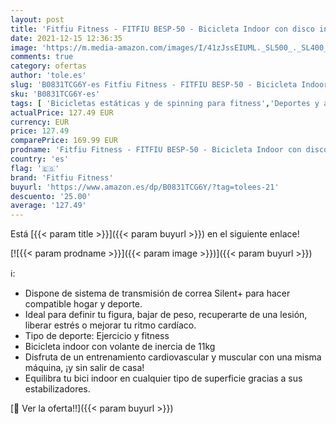 ```yaml
---
layout: post
title: 'Fitfiu Fitness - FITFIU BESP-50 - Bicicleta Indoor con disco inercia 11 kg  múltiples niveles de resistencia  manillar de triatlón  Pulsómetro y pantalla LCD  Bici para casa entrenamiento Cardio y Fitness'
date: 2021-12-15 12:36:35
image: 'https://m.media-amazon.com/images/I/41zJssEIUML._SL500_._SL400_.jpg'
comments: true
category: ofertas
author: 'tole.es'
slug: 'B0831TCG6Y-es Fitfiu Fitness - FITFIU BESP-50 - Bicicleta Indoor con...'
sku: 'B0831TCG6Y-es'
tags: [ 'Bicicletas estáticas y de spinning para fitness','Deportes y aire libre','Fitness y ejercicio','Máquinas de cardio para fitness','bicicleta','fitfiu fitness', ]
actualPrice: 127.49 EUR
currency: EUR
price: 127.49
comparePrice: 169.99 EUR
prodname: 'Fitfiu Fitness - FITFIU BESP-50 - Bicicleta Indoor con disco inercia 11 kg  múltiples niveles de resistencia  manillar de triatlón  Pulsómetro y pantalla LCD  Bici para casa entrenamiento Cardio y Fitness'
country: 'es'
flag: '🇪🇸'
brand: 'Fitfiu Fitness'
buyurl: 'https://www.amazon.es/dp/B0831TCG6Y/?tag=tolees-21'
descuento: '25.00'
average: '127.49'
---
```


Está [{{< param title >}}]({{< param buyurl >}}) en el siguiente enlace!

[![{{< param prodname >}}]({{< param image >}})]({{< param buyurl >}})

ℹ️:

- Dispone de sistema de transmisión de correa Silent+ para hacer compatible hogar y deporte.
- Ideal para definir tu figura, bajar de peso, recuperarte de una lesión, liberar estrés o mejorar tu ritmo cardíaco.
- Tipo de deporte: Ejercicio y fitness
- Bicicleta indoor con volante de inercia de 11kg
- Disfruta de un entrenamiento cardiovascular y muscular con una misma máquina, ¡y sin salir de casa!
- Equilibra tu bici indoor en cualquier tipo de superficie gracias a sus estabilizadores.

[🛒 Ver la oferta!!]({{< param buyurl >}})
